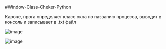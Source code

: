 #Window-Class-Cheker-Python

Кароче, прога определяет класс окна по названию процесса, выводит в консоль и записывает в .txt файл 

![image](https://github.com/Imyafamilivich/Window-Class-Cheker-Python/assets/121570650/af74e6ae-54db-46d4-8756-77e078a92954)


![image](https://github.com/Imyafamilivich/Window-Class-Cheker-Python/assets/121570650/4cc07ca5-10ae-4f60-b318-232a557bc12d)
